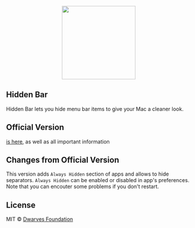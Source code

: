 <p align="center">
	<img width="200" height="200" margin-right="100%" src="https://github.com/dwarvesf/hidden/blob/master/hidden/Assets.xcassets/AppIcon.appiconset/1024x1024.png?raw=true">
</p>

## Hidden Bar
Hidden Bar lets you hide menu bar items to give your Mac a cleaner look.

## Official Version
[is here](https://github.com/dwarvesf/hidden), as well as all important information

## Changes from Official Version
This version adds `Always Hidden` section of apps and allows to hide separators.
`Always Hidden` can be enabled or disabled in app's preferences. Note that you can encouter some problems if you don't restart.

## License

MIT &copy; [Dwarves Foundation](https://github.com/dwarvesf)
